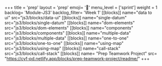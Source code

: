 +++
title = 'prep'
layout = 'prep'
emoji= '📝'
menu_level = ['sprint']
weight = 1
backlog= 'Module-JS3'
backlog_filter= 'Week 1'
[[blocks]]
name="data to ui"
src="js3/blocks/data-ui"
[[blocks]]
name="single-datum"
src="js3/blocks/single-datum"
[[blocks]]
name="dom-elements"
src="js3/blocks/dom-elements"
[[blocks]]
name="components"
src="js3/blocks/components"
[[blocks]]
name="multiple-data"
src="js3/blocks/multiple-data"
[[blocks]]
name="one-to-one"
src="js3/blocks/one-to-one"
[[blocks]]
name="using-map"
src="js3/blocks/using-map"
[[blocks]]
name="call-stack"
src="js3/blocks/call-stack"
[[blocks]]
name= "Prep Teamwork Project"
src= "https://cyf-pd.netlify.app/blocks/prep-teamwork-project/readme/"
+++
